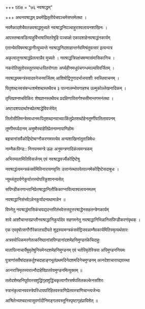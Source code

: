 +++
title = "७६ नवश्राद्धम्"

+++
अथनवश्राद्धम् प्रथमेह्नितृतीयेचपञ्चमेसप्तमेतथा ।

नवमैकादशेचैवतन्नवश्राद्धमुच्यते नवश्राद्धनिपञ्चाहुराश्वलायनशाखिनः ।

आपस्तम्बाःषडित्याहुर्विभाषात्वितरेषुहि पञ्चपक्षे एकादशाहेनवश्राद्धंनकार्यम्

एतान्येवविषमश्राद्धानीत्युच्यन्ते नवश्राद्धनिदशाहान्तर्नवमिश्रंतुवत्सर इत्यन्यत्र

अकृत्वातुनवश्राद्धंप्रेतत्वान्नैव मुच्यते । नवश्राद्धंत्रिपक्षंचषण्मासंमासिकानिच ।

नकरोतिसुतोयस्तुतस्याधःपितरोगताः अर्घ्यहीनमधूपंचगन्धमाल्यविवर्जितम् ।

नवश्राद्धममन्त्रंस्यादवनेजनवर्जितम् आशिषोद्विगुणादर्भाजयाशीः स्वस्तिवाचनम् ।

पितृशब्दःस्वसंबन्धःशर्मशब्दस्तथैवच ३ पात्नालम्भोवगाहश्च उल्मुकोल्लेखनादिकम् ।

तृप्तिप्रश्नश्चविकिरः शेषप्रश्नस्तथैवच प्रदक्षिणाविसर्गश्चसीमान्तगमनंतथा ।

अष्टादशपदार्थाश्चप्रेतश्राद्धेविवर्जयेत्

तिलोसीतिमन्त्रेस्वधानमःपितृशब्दानवाच्याःकिंतुप्रेतशब्दोहेनतूष्णींवातिलावपनम्

तूष्णीमर्घ्यदानम् अमुष्मैस्वाहेतिप्रेतनाम्नापाणिहोमः

बहृचानांसर्वैकोद्दिष्टेष्वग्नौकरणमस्त्येव अन्यशाखिनांतुतान्निषेधः

नाम्नैकःपिण्ड:: निनयनमन्त्रे ऊहः अनुमन्त्रणादिकंत्वमन्त्रकम्

अभिरम्यतामितिविसर्जनम् एवं नवश्राद्धवर्ज्यैकोद्दिष्टेषु

नवश्राद्धंत्वमन्त्रकंसर्वमितिनारायणवृत्तिः उत्तानंस्थापयेत्पात्नमेकोद्दिष्टेसदाबुधः ।

न्युब्जंतुपार्वणेकुर्यात्तस्योपरिकुशानन्यसेत्

सपिण्डीकरणान्तानिप्रेतश्राद्धानिलौकिकाग्नावित्याश्वलायनमतम्

नवश्राद्धानिसंभवेऽन्नेनकुर्यादन्यथामान्नेन ॥

विघ्नेतु नवश्राद्धंमासिकंचयद्यदन्तरितंभवेत्तत्तदुत्तरश्राद्धेनसहतन्त्रेणकार्यम्

शावे आशौचान्तरप्राप्तौनवश्राद्धानिकुर्यादेव सहगमनेतु नवश्राद्धानिभिन्नानिसपिण्डीकरणंपृथक् ।

एक एववृषोत्सर्गोगौरेकातत्रदीयते शूद्रस्यामन्त्रकंसर्वद्विजवन्नाम्नैवकार्यमितिस्मृत्यर्थसारः

अत्रवयोधिकमरणेतत्कनिष्ठानांसपिण्डानांदशमेहनिमुण्डनंकेचिदाहुः

मातापित्नाचार्येषुमृतेषुनियमेनदशमेहनिमुण्डनम् एवं भर्तरिमृतेस्त्रिया अपिमुण्डननियमः

पुत्राणांसर्वेषांदाहकर्तुश्चदाहाङ्गभूतंप्रथमदिनेदशमदिनेचमुण्डनम् अत्नदेशाचाराव्द्यवस्था

अत्नरात्रिमृतस्यरात्नौदाहेपिप्रातरेवमुण्डनमित्युक्तम् ॥

ततोदशेमहनिपूर्ववस्त्रशुद्धिंगृहशुद्धिंचकृत्वागौरसर्षपतिलकल्केनसशिरः

स्त्रानंकृत्वानववस्त्रेपरिधायपरिहितवस्त्राणिप्रेतवस्त्राणिचान्त्यजेभ्यः

आश्रितेभ्यश्चदत्त्वासुवर्णादीनिमङ्गलवस्तूनिस्पृष्टागृहंप्राविशेत् ॥
